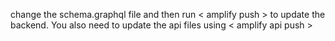 change the schema.graphql file and then run < amplify push > to update
the backend. You also need to update the api files using < amplify api push >